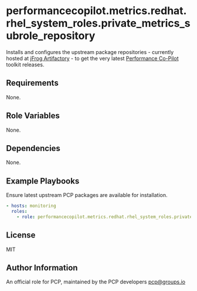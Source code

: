 # performancecopilot.metrics.redhat.rhel_system_roles.private_metrics_subrole_repository

Installs and configures the upstream package repositories - currently hosted at [jFrog Artifactory](https://performancecopilot.jfrog.io/ui/builds) - to get the very latest [Performance Co-Pilot](https://pcp.io/) toolkit releases.

## Requirements

None.

## Role Variables

None.

## Dependencies

None.

## Example Playbooks

Ensure latest upstream PCP packages are available for installation.

```yaml
- hosts: monitoring
  roles:
    - role: performancecopilot.metrics.redhat.rhel_system_roles.private_metrics_subrole_repository
```

## License

MIT

## Author Information

An official role for PCP, maintained by the PCP developers <pcp@groups.io>
